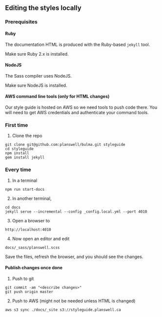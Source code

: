 ## Editing the styles locally

### Prerequisites

#### Ruby

The documentation HTML is produced with the Ruby-based `jekyll` tool.

Make sure Ruby 2.x is installed.

#### NodeJS

The Sass compiler uses NodeJS.

Make sure NodeJS is installed.

#### AWS command line tools (only for HTML changes)

Our style guide is hosted on AWS so we need tools to push code there.
You will need to get AWS credentials and authenticate your command tools.

### First time

1. Clone the repo

```
git clone git@github.com:planswell/bulma.git styleguide
cd styleguide
npm install
gem install jekyll
```

### Every time


1. In a terminal

```
npm run start-docs
```

2. In another terminal,

```
cd docs
jekyll serve --incremental --config _config.local.yml --port 4010
```

3. Open a browser to

```
http://localhost:4010
```

4. Now open an editor and edit

```
docs/_sass/planswell.scss
```

Save the files, refresh the browser, and you should see the changes.


#### Publish changes once done

1. Push to git

```
git commit -am "<describe changes>"
git push origin master
```

2. Push to AWS (might not be needed unless HTML is changed)

```
aws s3 sync ./docs/_site s3://styleguide.planswell.ca
```
